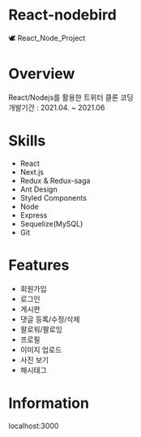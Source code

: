 # React-nodebird
🕊 React_Node_Project

# Overview
React/Nodejs를 활용한 트위터 클론 코딩<br/>
개발기간 : 2021.04. ~ 2021.06

# Skills
* React
* Next.js
* Redux & Redux-saga
* Ant Design
* Styled Components 
* Node
* Express
* Sequelize(MySQL)
* Git

# Features
* 회원가입
* 로그인
* 게시판
* 댓글 등록/수정/삭제
* 팔로워/팔로잉
* 프로필
* 이미지 업로드
* 사진 보기
* 해시태그


# Information
localhost:3000


